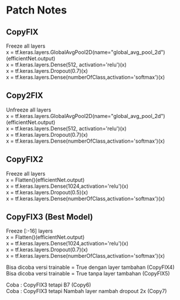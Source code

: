 # Patch Notes

CopyFIX
---------
Freeze all layers  
x = tf.keras.layers.GlobalAvgPool2D(name="global_avg_pool_2d")(efficientNet.output)  
x = tf.keras.layers.Dense(512, activation='relu')(x)  
x = tf.keras.layers.Dropout(0.7)(x)  
x = tf.keras.layers.Dense(numberOfClass,activation='softmax')(x)  
  
Copy2FIX
---------
Unfreeze all layers   
x = tf.keras.layers.GlobalAvgPool2D(name="global_avg_pool_2d")(efficientNet.output)  
x = tf.keras.layers.Dense(512, activation='relu')(x)  
x = tf.keras.layers.Dropout(0.7)(x)  
x = tf.keras.layers.Dense(numberOfClass,activation='softmax')(x)  


CopyFIX2
----------
Freeze all layers  
x = Flatten()(efficientNet.output)  
x = tf.keras.layers.Dense(1024,activation='relu')(x)  
x = tf.keras.layers.Dropout(0.5)(x)  
x = tf.keras.layers.Dense(numberOfClass,activation='softmax')(x)  


CopyFIX3 (Best Model)
----------
Freeze [:-16] layers  
x = Flatten()(efficientNet.output)  
x = tf.keras.layers.Dense(1024,activation='relu')(x)  
x = tf.keras.layers.Dropout(0.7)(x)  
x = tf.keras.layers.Dense(numberOfClass,activation='softmax')(x)  
  
Bisa dicoba versi trainable = True dengan layer tambahan (CopyFIX4)  
Bisa dicoba versi trainable = True tanpa layer tambahan (CopyFIX5)  
  
Coba : CopyFIX3 tetapi B7 (Copy6)  
Coba : CopyFIX3 tetapi Nambah layer nambah dropout 2x (Copy7)  
